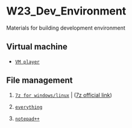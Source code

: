 # W23_Dev_Environment
Materials for building development environment


## Virtual machine
- [`VM player`](1-virtual-machine/VMware-player-full-17.0.2-21581411(2023-475MB))


## File management
1. [`7z for windows/linux`](2-tools/7z)  | ([7z official link](https://www.7-zip.org/download.html))

1. [`everything`](./2-tools/everything)
2. [`notepad++`](./2-tools/notepad++)